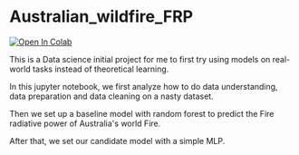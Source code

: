 # Australian_wildfire_FRP
 


[![Open In Colab](https://colab.research.google.com/assets/colab-badge.svg)](https://colab.research.google.com/github/EasonJia9598/FnrwBca3LCCGnpdmUYtSg6-qcSGbGMaymNl-/blob/main/Copy_of_A1_ZeshengJia.ipynb)

This is a Data science initial project for me to first try using models on real-world tasks instead of theoretical learning.

In this jupyter notebook, we first analyze how to do data understanding, data preparation and data cleaning on a nasty dataset.

Then we set up a baseline model with random forest to predict the Fire radiative power of Australia's world Fire.

After that, we set our candidate model with a simple MLP. 